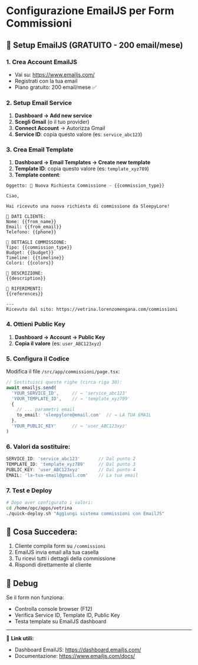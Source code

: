 # Configurazione EmailJS per Form Commissioni

## 📧 Setup EmailJS (GRATUITO - 200 email/mese)

### 1. Crea Account EmailJS
- Vai su: https://www.emailjs.com/
- Registrati con la tua email
- Piano gratuito: 200 email/mese ✅

### 2. Setup Email Service
1. **Dashboard → Add new service**
2. **Scegli Gmail** (o il tuo provider)
3. **Connect Account** → Autorizza Gmail
4. **Service ID**: copia questo valore (es: `service_abc123`)

### 3. Crea Email Template
1. **Dashboard → Email Templates → Create new template**
2. **Template ID**: copia questo valore (es: `template_xyz789`)
3. **Template content**:

```
Oggetto: 🦥 Nuova Richiesta Commissione - {{commission_type}}

Ciao,

Hai ricevuto una nuova richiesta di commissione da SleepyLore!

👤 DATI CLIENTE:
Nome: {{from_name}}
Email: {{from_email}} 
Telefono: {{phone}}

🎨 DETTAGLI COMMISSIONE:
Tipo: {{commission_type}}
Budget: {{budget}}
Timeline: {{timeline}}
Colori: {{colors}}

📝 DESCRIZIONE:
{{description}}

🎯 RIFERIMENTI:
{{references}}

---
Ricevuto dal sito: https://vetrina.lorenzomengana.com/commissioni
```

### 4. Ottieni Public Key
1. **Dashboard → Account → Public Key**
2. **Copia il valore** (es: `user_ABC123xyz`)

### 5. Configura il Codice
Modifica il file `/src/app/commissioni/page.tsx`:

```typescript
// Sostituisci queste righe (circa riga 30):
await emailjs.send(
  'YOUR_SERVICE_ID',     // → 'service_abc123'
  'YOUR_TEMPLATE_ID',    // → 'template_xyz789'
  {
    // ... parametri email
    to_email: 'sleepylore@email.com'  // → LA TUA EMAIL
  },
  'YOUR_PUBLIC_KEY'      // → 'user_ABC123xyz'
)
```

### 6. Valori da sostituire:
```typescript
SERVICE_ID: 'service_abc123'       // Dal punto 2
TEMPLATE_ID: 'template_xyz789'     // Dal punto 3  
PUBLIC_KEY: 'user_ABC123xyz'       // Dal punto 4
EMAIL: 'la-tua-email@gmail.com'    // La tua email
```

### 7. Test e Deploy
```bash
# Dopo aver configurato i valori:
cd /home/opc/apps/vetrina
./quick-deploy.sh "Aggiungi sistema commissioni con EmailJS"
```

## 🎯 Cosa Succedera:
1. Cliente compila form su `/commissioni`
2. EmailJS invia email alla tua casella
3. Tu ricevi tutti i dettagli della commissione
4. Rispondi direttamente al cliente

## 🔧 Debug
Se il form non funziona:
- Controlla console browser (F12)
- Verifica Service ID, Template ID, Public Key
- Testa template su EmailJS dashboard

---
📌 **Link utili:**
- Dashboard EmailJS: https://dashboard.emailjs.com/
- Documentazione: https://www.emailjs.com/docs/